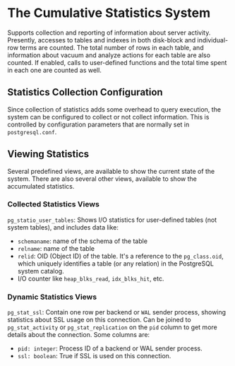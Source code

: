 # The Cumulative Statistics System
Supports collection and reporting of information about server activity. Presently, accesses to tables and indexes in both disk-block and individual-row terms are counted. The total number of rows in each table, and information about vacuum and analyze actions for each table are also counted. If enabled, calls to user-defined functions and the total time spent in each one are counted as well.
## Statistics Collection Configuration
Since collection of statistics adds some overhead to query execution, the system can be configured to collect or not collect information. This is controlled by configuration parameters that are normally set in `postgresql.conf`.
## Viewing Statistics
Several predefined views, are available to show the current state of the system. There are also several other views, available to show the accumulated statistics. 
### Collected Statistics Views
`pg_statio_user_tables`: Shows I/O statistics for user-defined tables (not system tables), and includes data like:
- `schemaname`: name of the schema of the table
- `relname`: name of the table
- `relid`: OID (Object ID) of the table.  It's a reference to the `pg_class.oid`, which uniquely identifies a table (or any relation) in the PostgreSQL system catalog.
- I/O counter like `heap_blks_read`, `idx_blks_hit`, etc.
### Dynamic Statistics Views
`pg_stat_ssl`: Contain one row per backend or `WAL` sender process, showing statistics about SSL usage on this connection. Can be joined to `pg_stat_activity` or `pg_stat_replication` on the `pid` column to get more details about the connection. Some columns are:
- `pid: integer`: Process ID of a backend or WAL sender process.
- `ssl: boolean`: True if SSL is used on this connection.